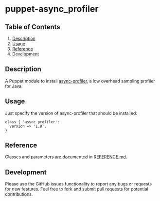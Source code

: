 # puppet-async_profiler

## Table of Contents

1. [Description](#description)
1. [Usage](#usage)
1. [Reference](#reference)
1. [Development](#development)

## Description

A Puppet module to install [async-profiler](https://github.com/jvm-profiling-tools/async-profiler), a low overhead sampling profiler for Java.

## Usage

Just specify the version of async-profiler that should be installed:

```puppet
class { 'async_profiler':
  version => '1.8',
}
```

## Reference

Classes and parameters are documented in [REFERENCE.md](REFERENCE.md).

## Development

Please use the GitHub issues functionality to report any bugs or requests for new features. Feel free to fork and submit pull requests for potential contributions.
